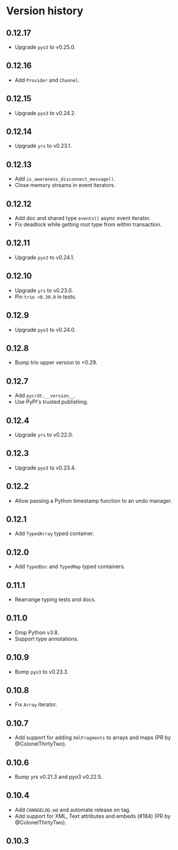# Version history

## 0.12.17

- Upgrade `pyo3` to v0.25.0.

## 0.12.16

- Add `Provider` and `Channel`.

## 0.12.15

- Upgrade `pyo3` to v0.24.2.

## 0.12.14

- Upgrade `yrs` to v0.23.1.

## 0.12.13

- Add `is_awareness_disconnect_message()`.
- Close memory streams in event iterators.

## 0.12.12

- Add doc and shared type `events()` async event iterator.
- Fix deadlock while getting root type from within transaction.

## 0.12.11

- Upgrade `pyo3` to v0.24.1.

## 0.12.10

- Upgrade `yrs` to v0.23.0.
- Pin `trio <0.30.0` in tests.

## 0.12.9

- Upgrade `pyo3` to v0.24.0.

## 0.12.8

- Bump trio upper version to <0.29.

## 0.12.7

- Add `pycrdt.__version__`.
- Use PyPI's trusted publishing.

## 0.12.4

- Upgrade `yrs` to v0.22.0.

## 0.12.3

- Upgrade `pyo3` to v0.23.4.

## 0.12.2

- Allow passing a Python timestamp function to an undo manager.

## 0.12.1

- Add `TypedArray` typed container.

## 0.12.0

- Add `TypedDoc` and `TypedMap` typed containers.

## 0.11.1

- Rearrange typing tests and docs.

## 0.11.0

- Drop Python v3.8.
- Support type annotations.

## 0.10.9

- Bump `pyo3` to v0.23.3.

## 0.10.8

- Fix `Array` iterator.

## 0.10.7

- Add support for adding `XmlFragments` to arrays and maps (PR by @ColonelThirtyTwo).

## 0.10.6

- Bump yrs v0.21.3 and pyo3 v0.22.5.

## 0.10.4

- Add `CHANGELOG.md` and automate release on tag.
- Add support for XML, Text attributes and embeds (#184) (PR by @ColonelThirtyTwo).

## 0.10.3
